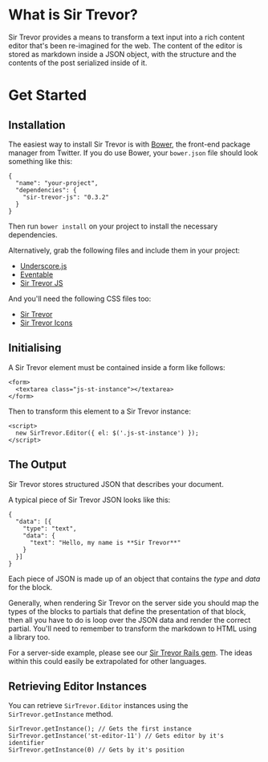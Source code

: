 # What is Sir Trevor?

Sir Trevor provides a means to transform a text input into a rich content editor that's been re-imagined for the web. The content of the editor is stored as markdown inside a JSON object, with the structure and the contents of the post serialized inside of it.

<a name="1"></a>
# Get Started

<a name="1-1"></a>
## Installation

The easiest way to install Sir Trevor is with [Bower](https://github.com/bower/bower), the front-end package manager from Twitter. If you do use Bower, your `bower.json` file should look something like this:

    {
      "name": "your-project",
      "dependencies": {
        "sir-trevor-js": "0.3.2"
      }
    }

Then run `bower install` on your project to install the necessary dependencies.

Alternatively, grab the following files and include them in your project:

  * [Underscore.js](https://github.com/jashkenas/underscore/blob/master/underscore.js)
  * [Eventable](https://github.com/madebymany/eventable/blob/master/eventable.js)
  * [Sir Trevor JS](https://github.com/madebymany/sir-trevor-js/blob/master/sir-trevor.js)

And you'll need the following CSS files too:

  * [Sir Trevor](https://github.com/madebymany/sir-trevor-js/blob/master/sir-trevor.css)
  * [Sir Trevor Icons](https://github.com/madebymany/sir-trevor-js/blob/master/sir-trevor-icons.css)

<a name="1-2"></a>
## Initialising

A Sir Trevor element must be contained inside a form like follows:

    <form>
      <textarea class="js-st-instance"></textarea>
    </form>

Then to transform this element to a Sir Trevor instance:

    <script>
      new SirTrevor.Editor({ el: $('.js-st-instance') });
    </script>

<a name="1-3"></a>
## The Output

Sir Trevor stores structured JSON that describes your document.

A typical piece of Sir Trevor JSON looks like this:

    {
      "data": [{
        "type": "text",
        "data": {
          "text": "Hello, my name is **Sir Trevor**"
        }
      }]
    }

Each piece of JSON is made up of an object that contains the *type* and *data* for the block.

Generally, when rendering Sir Trevor on the server side you should map the types of the blocks to partials that define the presentation of that block, then all you have to do is loop over the JSON data and render the correct partial. You'll need to remember to transform the markdown to HTML using a library too.

For a server-side example, please see our [Sir Trevor Rails gem](http://github.com/madebymany/sir-trevor-rails). The ideas within this could easily be extrapolated for other languages.

<a name="1-4"></a>
## Retrieving Editor Instances

You can retrieve `SirTrevor.Editor` instances using the `SirTrevor.getInstance` method.

    SirTrevor.getInstance(); // Gets the first instance
    SirTrevor.getInstance('st-editor-11') // Gets editor by it's identifier
    SirTrevor.getInstance(0) // Gets by it's position
